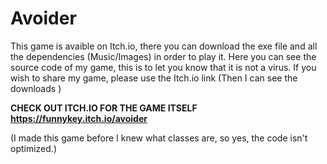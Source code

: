 # Avoider

This game is avaible on Itch.io, there you can download the exe file and all the dependencies (Music/Images) in order to play it.
Here you can see the source code of my game, this is to let you know that it is not a virus.
If you wish to share my game, please use the Itch.io link (Then I can see the downloads )

**CHECK OUT ITCH.IO FOR THE GAME ITSELF https://funnykey.itch.io/avoider**

(I made this game before I knew what classes are, so yes, the code isn't optimized.)
